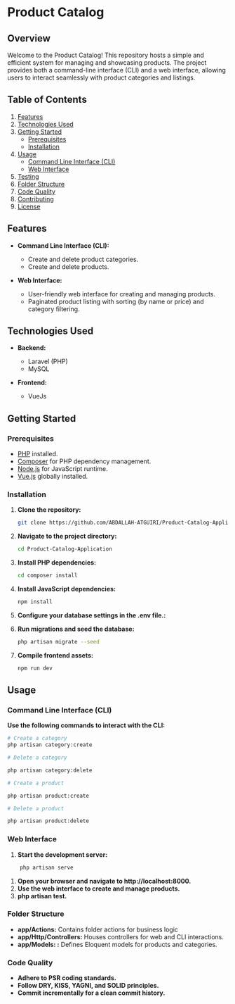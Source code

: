 # Product Catalog

## Overview

Welcome to the Product Catalog! This repository hosts a simple and efficient system for managing and showcasing products. The project provides both a command-line interface (CLI) and a web interface, allowing users to interact seamlessly with product categories and listings.

## Table of Contents

1. [Features](#features)
2. [Technologies Used](#technologies-used)
3. [Getting Started](#getting-started)
    - [Prerequisites](#prerequisites)
    - [Installation](#installation)
4. [Usage](#usage)
    - [Command Line Interface (CLI)](#command-line-interface-cli)
    - [Web Interface](#web-interface)
5. [Testing](#testing)
6. [Folder Structure](#folder-structure)
7. [Code Quality](#code-quality)
8. [Contributing](#contributing)
9. [License](#license)

## Features

-   **Command Line Interface (CLI):**

    -   Create and delete product categories.
    -   Create and delete products.

-   **Web Interface:**
    -   User-friendly web interface for creating and managing products.
    -   Paginated product listing with sorting (by name or price) and category filtering.

## Technologies Used

-   **Backend:**

    -   Laravel (PHP)
    -   MySQL

-   **Frontend:**
    -   VueJs

## Getting Started

### Prerequisites

-   [PHP](https://www.php.net/) installed.
-   [Composer](https://getcomposer.org/) for PHP dependency management.
-   [Node.js](https://nodejs.org/) for JavaScript runtime.
-   [Vue.js](https://vuejs.org/) globally installed.

### Installation

1. **Clone the repository:**

    ```bash
    git clone https://github.com/ABDALLAH-ATGUIRI/Product-Catalog-Application.git
    ```

2. **Navigate to the project directory:**

    ```bash
    cd Product-Catalog-Application
    ```

3. **Install PHP dependencies:**

    ```bash
    cd composer install
    ```

4. **Install JavaScript dependencies:**

    ```bash
    npm install
    ```

5. **Configure your database settings in the .env file.:**
6. **Run migrations and seed the database:**

    ```bash
    php artisan migrate --seed
    ```

7. **Compile frontend assets:**

    ```bash
    npm run dev
    ```

## Usage

### Command Line Interface (CLI)

**Use the following commands to interact with the CLI:**

```bash
# Create a category
php artisan category:create

# Delete a category

php artisan category:delete

# Create a product

php artisan product:create

# Delete a product

php artisan product:delete
```

### Web Interface

1.  **Start the development server:**

```bash
    php artisan serve
```

1.  **Open your browser and navigate to http://localhost:8000.**
2.  **Use the web interface to create and manage products.**
3.  **php artisan test.**

### Folder Structure

-   **app/Actions:** Contains folder actions for business logic
-   **app/Http/Controllers:** Houses controllers for web and CLI interactions.
-   **app/Models: :** Defines Eloquent models for products and categories.

### Code Quality

- **Adhere to PSR coding standards.**
- **Follow DRY, KISS, YAGNI, and SOLID principles.**
- **Commit incrementally for a clean commit history.**
